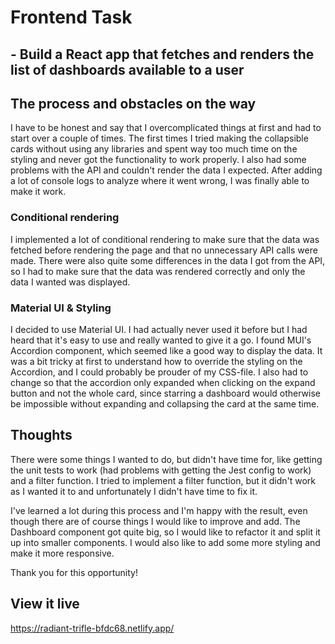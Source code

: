 # Frontend Task 
## - Build a React app that fetches and renders the list of dashboards available to a user

## The process and obstacles on the way
I have to be honest and say that I overcomplicated things at first and had to start over a couple of times. The first times I tried making the collapsible cards without using any libraries and spent way too much time on the styling and never got the functionality to work properly. I also had some problems with the API and couldn't render the data I expected. After adding a lot of console logs to analyze where it went wrong, I was finally able to make it work.  

### Conditional rendering
I implemented a lot of conditional rendering to make sure that the data was fetched before rendering the page and that no unnecessary API calls were made. There were also quite some differences in the data I got from the API, so I had to make sure that the data was rendered correctly and only the data I wanted was displayed.

### Material UI & Styling
I decided to use Material UI. I had actually never used it before but I had heard that it's easy to use and really wanted to give it a go. I found MUI's Accordion component, which seemed like a good way to display the data. 
It was a bit tricky at first to understand how to override the styling on the Accordion, and I could probably be prouder of my CSS-file. 
I also had to change so that the accordion only expanded when clicking on the expand button and not the whole card, since starring a dashboard would otherwise be impossible without expanding and collapsing the card at the same time.

## Thoughts
There were some things I wanted to do, but didn't have time for, like getting the unit tests to work (had problems with getting the Jest config to work) and a filter function. I tried to implement a filter function, but it didn't work as I wanted it to and unfortunately I didn't have time to fix it. 

I've learned a lot during this process and I'm happy with the result, even though there are of course things I would like to improve and add. The Dashboard component got quite big, so I would like to refactor it and split it up into smaller components. I would also like to add some more styling and make it more responsive.

Thank you for this opportunity!

## View it live
https://radiant-trifle-bfdc68.netlify.app/




